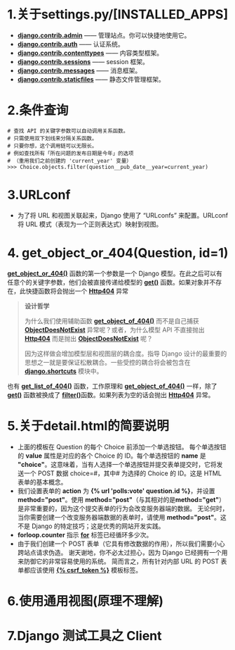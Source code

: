 # 1.关于settings.py/[**INSTALLED_APPS**]

- [**django.contrib.admin**](https://docs.djangoproject.com/en/1.11/ref/contrib/admin/#module-django.contrib.admin) —— 管理站点。你可以快捷地使用它。
- [**django.contrib.auth**](https://docs.djangoproject.com/en/1.11/topics/auth/#module-django.contrib.auth) —— 认证系统。
- [**django.contrib.contenttypes**](https://docs.djangoproject.com/en/1.11/ref/contrib/contenttypes/#module-django.contrib.contenttypes) —— 内容类型框架。
- [**django.contrib.sessions**](https://docs.djangoproject.com/en/1.11/topics/http/sessions/#module-django.contrib.sessions) —— session 框架。
- [**django.contrib.messages**](https://docs.djangoproject.com/en/1.11/ref/contrib/messages/#module-django.contrib.messages) —— 消息框架。
- [**django.contrib.staticfiles**](https://docs.djangoproject.com/en/1.11/ref/contrib/staticfiles/#module-django.contrib.staticfiles) —— 静态文件管理框架。

# 2.条件查询

```
# 查找 API 的关键字参数可以自动调用关系函数。
# 只需使用双下划线来分隔关系函数。
# 只要你想，这个调用链可以无限长。
# 例如查找所有「所在问题的发布日期是今年」的选项
# （重用我们之前创建的 'current_year' 变量）
>>> Choice.objects.filter(question__pub_date__year=current_year)
```

# 3.URLconf

- 为了将 URL 和视图关联起来，Django 使用了 “URLconfs” 来配置。URLconf 将 URL 模式（表现为一个正则表达式）映射到视图。

# 4. get_object_or_404(Question, id=1)

[**get_object_or_404()**](https://docs.djangoproject.com/en/1.11/topics/http/shortcuts/#django.shortcuts.get_object_or_404) 函数的第一个参数是一个 Django 模型。在此之后可以有任意个的关键字参数，他们会被直接传递给模型的 [**get()**](https://docs.djangoproject.com/en/1.11/ref/models/querysets/#django.db.models.query.QuerySet.get) 函数。如果对象并不存在，此快捷函数将会抛出一个 [**Http404**](https://docs.djangoproject.com/en/1.11/topics/http/views/#django.http.Http404) 异常

> **设计哲学**
>
> 为什么我们使用辅助函数 [**get_object_of_404()**](https://docs.djangoproject.com/en/1.11/topics/http/shortcuts/#django.shortcuts.get_object_or_404) 而不是自己捕获 [**ObjectDoesNotExist**](https://docs.djangoproject.com/en/1.11/ref/exceptions/#django.core.exceptions.ObjectDoesNotExist) 异常呢？或者，为什么模型 API 不直接抛出 [**Http404**](https://docs.djangoproject.com/en/1.11/topics/http/views/#django.http.Http404) 而是抛出 [**ObjectDoesNotExist**](https://docs.djangoproject.com/en/1.11/ref/exceptions/#django.core.exceptions.ObjectDoesNotExist) 呢？
>
> 因为这样做会增加模型层和视图层的耦合度。指导 Django 设计的最重要的思想之一就是要保证松散耦合。一些受控的耦合将会被包含在 [**django.shortcuts**](https://docs.djangoproject.com/en/1.11/topics/http/shortcuts/#module-django.shortcuts) 模块中。

也有 [**get_list_of_404()**](https://docs.djangoproject.com/en/1.11/topics/http/shortcuts/#django.shortcuts.get_object_or_404) 函数，工作原理和 [**get_object_of_404()**](https://docs.djangoproject.com/en/1.11/topics/http/shortcuts/#django.shortcuts.get_object_or_404) 一样，除了 [**get()**](https://docs.djangoproject.com/en/1.11/ref/models/querysets/#django.db.models.query.QuerySet.get) 函数被换成了 [**filter()**](https://docs.djangoproject.com/en/1.11/ref/models/querysets/#django.db.models.query.QuerySet.filter)函数。如果列表为空的话会抛出 [**Http404**](https://docs.djangoproject.com/en/1.11/topics/http/views/#django.http.Http404) 异常。

# 5.关于detail.html的简要说明

- 上面的模板在 Question 的每个 Choice 前添加一个单选按钮。 每个单选按钮的 **value** 属性是对应的各个 Choice 的 ID。每个单选按钮的 **name** 是 **"choice"**。这意味着，当有人选择一个单选按钮并提交表单提交时，它将发送一个 POST 数据 choice=#，其中# 为选择的 Choice 的 ID。这是 HTML 表单的基本概念。
- 我们设置表单的 **action** 为 **{% url 'polls:vote' question.id %}**，并设置 **method="post"**。使用 **method="post"**（与其相对的是**method="get"**）是非常重要的，因为这个提交表单的行为会改变服务器端的数据。 无论何时，当你需要创建一个改变服务器端数据的表单时，请使用 **method="post"**。这不是 Django 的特定技巧；这是优秀的网站开发实践。
- **forloop.counter** 指示 [**for**](https://docs.djangoproject.com/en/1.11/ref/templates/builtins/#std:templatetag-for) 标签已经循环多少次。
- 由于我们创建一个 POST 表单（它具有修改数据的作用），所以我们需要小心跨站点请求伪造。 谢天谢地，你不必太过担心，因为 Django 已经拥有一个用来防御它的非常容易使用的系统。 简而言之，所有针对内部 URL 的 POST 表单都应该使用 [**{% csrf_token %}**](https://docs.djangoproject.com/en/1.11/ref/templates/builtins/#std:templatetag-csrf_token) 模板标签。

# 6.使用通用视图(原理不理解)

# 7.Django 测试工具之 Client





